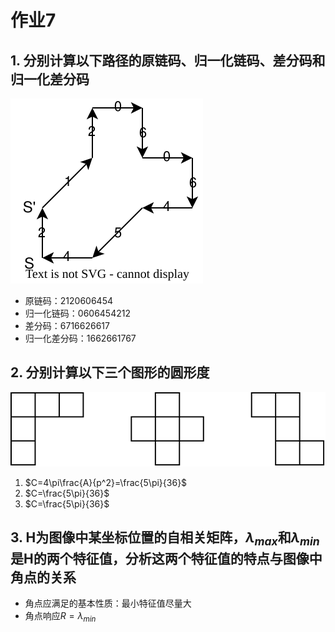 # 作业7

## 1. 分别计算以下路径的原链码、归一化链码、差分码和归一化差分码

![题图1](./题图1.svg)

* 原链码：2120606454
* 归一化链码：0606454212
* 差分码：6716626617
* 归一化差分码：1662661767

## 2. 分别计算以下三个图形的圆形度

![题图2](./题图2.svg)

1. $C=4\pi\frac{A}{p^2}=\frac{5\pi}{36}$
2. $C=\frac{5\pi}{36}$
3. $C=\frac{5\pi}{36}$

## 3. H为图像中某坐标位置的自相关矩阵，$\lambda_{max}$和$\lambda_{min}$是H的两个特征值，分析这两个特征值的特点与图像中角点的关系

* 角点应满足的基本性质：最小特征值尽量大
* 角点响应$R=\lambda_{min}$
